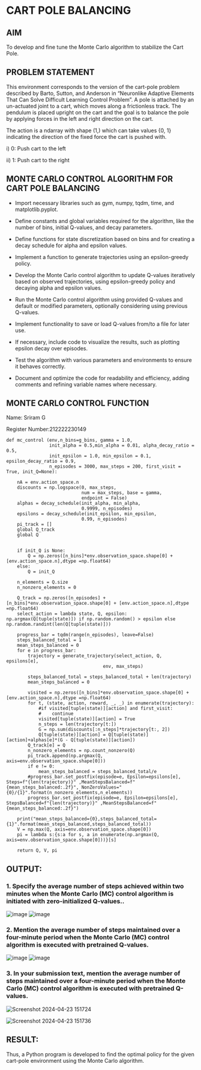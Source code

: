 # CART POLE BALANCING

## AIM
To develop and fine tune the Monte Carlo algorithm to stabilize the Cart Pole.

## PROBLEM STATEMENT
This environment corresponds to the version of the cart-pole problem described by Barto, Sutton, and Anderson in “Neuronlike Adaptive Elements That Can Solve Difficult Learning Control Problem”. A pole is attached by an un-actuated joint to a cart, which moves along a frictionless track. The pendulum is placed upright on the cart and the goal is to balance the pole by applying forces in the left and right direction on the cart.

The action is a ndarray with shape (1,) which can take values {0, 1} indicating the direction of the fixed force the cart is pushed with.

i) 0: Push cart to the left

ii) 1: Push cart to the right

## MONTE CARLO CONTROL ALGORITHM FOR CART POLE BALANCING
* Import necessary libraries such as gym, numpy, tqdm, time, and matplotlib.pyplot.
  
* Define constants and global variables required for the algorithm, like the number of bins, initial Q-values, and decay parameters.

* Define functions for state discretization based on bins and for creating a decay schedule for alpha and epsilon values.

* Implement a function to generate trajectories using an epsilon-greedy policy.

* Develop the Monte Carlo control algorithm to update Q-values iteratively based on observed trajectories, using epsilon-greedy policy and decaying alpha and epsilon values.

* Run the Monte Carlo control algorithm using provided Q-values and default or modified parameters, optionally considering using previous Q-values.

* Implement functionality to save or load Q-values from/to a file for later use.

* If necessary, include code to visualize the results, such as plotting epsilon decay over episodes.

* Test the algorithm with various parameters and environments to ensure it behaves correctly.

* Document and optimize the code for readability and efficiency, adding comments and refining variable names where necessary.

## MONTE CARLO CONTROL FUNCTION

Name: Sriram G


Register Number:212222230149


```
def mc_control (env,n_bins=g_bins, gamma = 1.0,
                init_alpha = 0.5,min_alpha = 0.01, alpha_decay_ratio = 0.5,
                init_epsilon = 1.0, min_epsilon = 0.1, epsilon_decay_ratio = 0.9,
                n_episodes = 3000, max_steps = 200, first_visit = True, init_Q=None):
    
    nA = env.action_space.n
    discounts = np.logspace(0, max_steps,
                            num = max_steps, base = gamma,
                            endpoint = False)
    alphas = decay_schedule(init_alpha, min_alpha,
                            0.9999, n_episodes)
    epsilons = decay_schedule(init_epsilon, min_epsilon,
                            0.99, n_episodes)
    pi_track = []
    global Q_track
    global Q
    
    
    if init_Q is None:
        Q = np.zeros([n_bins]*env.observation_space.shape[0] + [env.action_space.n],dtype =np.float64)
    else:
        Q = init_Q
        
    n_elements = Q.size
    n_nonzero_elements = 0
    
    Q_track = np.zeros([n_episodes] + [n_bins]*env.observation_space.shape[0] + [env.action_space.n],dtype =np.float64)
    select_action = lambda state, Q, epsilon: np.argmax(Q[tuple(state)]) if np.random.random() > epsilon else np.random.randint(len(Q[tuple(state)]))

    progress_bar = tqdm(range(n_episodes), leave=False)
    steps_balanced_total = 1
    mean_steps_balanced = 0
    for e in progress_bar:        
        trajectory = generate_trajectory(select_action, Q, epsilons[e],
                                    env, max_steps)
        
        steps_balanced_total = steps_balanced_total + len(trajectory)
        mean_steps_balanced = 0
        
        visited = np.zeros([n_bins]*env.observation_space.shape[0] + [env.action_space.n],dtype =np.float64)
        for t, (state, action, reward, _, _) in enumerate(trajectory):
            #if visited[tuple(state)][action] and first_visit:
            #    continue    
            visited[tuple(state)][action] = True
            n_steps = len(trajectory[t:])
            G = np.sum(discounts[:n_steps]*trajectory[t:, 2])
            Q[tuple(state)][action] = Q[tuple(state)][action]+alphas[e]*(G - Q[tuple(state)][action])
        Q_track[e] = Q
        n_nonzero_elements = np.count_nonzero(Q)
        pi_track.append(np.argmax(Q, axis=env.observation_space.shape[0]))
        if e != 0:
            mean_steps_balanced = steps_balanced_total/e
        #progress_bar.set_postfix(episode=e, Epsilon=epsilons[e], Steps=f"{len(trajectory)}" ,MeanStepsBalanced=f"{mean_steps_balanced:.2f}", NonZeroValues="{0}/{1}".format(n_nonzero_elements,n_elements))
        progress_bar.set_postfix(episode=e, Epsilon=epsilons[e], StepsBalanced=f"{len(trajectory)}" ,MeanStepsBalanced=f"{mean_steps_balanced:.2f}")
        
    print("mean_steps_balanced={0},steps_balanced_total={1}".format(mean_steps_balanced,steps_balanced_total))
    V = np.max(Q, axis=env.observation_space.shape[0])
    pi = lambda s:{s:a for s, a in enumerate(np.argmax(Q, axis=env.observation_space.shape[0]))}[s]

    return Q, V, pi
```

## OUTPUT:
###   1. Specify the average number of steps achieved within two minutes when the Monte Carlo (MC) control algorithm is initiated with zero-initialized Q-values..
![image](https://github.com/user-attachments/assets/bddb1fd3-7878-4170-95ce-27298cf388b9)
![image](https://github.com/user-attachments/assets/c2ba6ede-d9e6-42fb-b87b-68b920a7dbcb)



### 2. Mention the average number of steps maintained over a four-minute period when the Monte Carlo (MC) control algorithm is executed with pretrained Q-values.
![image](https://github.com/user-attachments/assets/838df689-2e6b-40b0-83e3-041da0cbaac7)
![image](https://github.com/user-attachments/assets/c215f97f-ebfe-42a9-9cdd-6908c6bdcfd2)


### 3. In your submission text, mention the average number of steps maintained over a four-minute period when the Monte Carlo (MC) control algorithm is executed with pretrained Q-values.
![Screenshot 2024-04-23 151724](https://github.com/Dhanudhanaraj/rl-cartpole/assets/119218812/80db4cf4-15c7-4c7a-a49c-f6ca3d07cc87)

![Screenshot 2024-04-23 151736](https://github.com/Dhanudhanaraj/rl-cartpole/assets/119218812/677e5d7b-6098-48a2-b876-4358f41159c7)

## RESULT:
Thus, a Python program is developed to find the optimal policy for the given cart-pole environment using the Monte Carlo algorithm.
